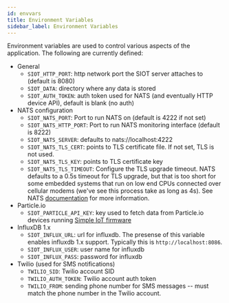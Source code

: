 ```yaml
---
id: envvars
title: Environment Variables
sidebar_label: Environment Variables
---
```


Environment variables are used to control various aspects of the application.
The following are currently defined:

- General
  - `SIOT_HTTP_PORT`: http network port the SIOT server attaches to (default
    is 8080)
  - `SIOT_DATA`: directory where any data is stored
  - `SIOT_AUTH_TOKEN`: auth token used for NATS (and eventually HTTP device
    API), default is blank (no auth)
- NATS configuration
  - `SIOT_NATS_PORT`: Port to run NATS on (default is 4222 if not set)
  - `SIOT_NATS_HTTP_PORT`: Port to run NATS monitoring interface (default
    is 8222)
  - `SIOT_NATS_SERVER`: defaults to nats://localhost:4222
  - `SIOT_NATS_TLS_CERT`: points to TLS certificate file. If not set, TLS is not
    used.
  - `SIOT_NATS_TLS_KEY`: points to TLS certificate key
  - `SIOT_NATS_TLS_TIMEOUT`: Configure the TLS upgrade timeout. NATS defaults to
    a 0.5s timeout for TLS upgrade, but that is too short for some embedded
    systems that run on low end CPUs connected over cellular modems (we've see
    this process take as long as 4s). See NATS
    [documentation](https://docs.nats.io/nats-server/configuration/securing_nats/tls#tls-timeout)
    for more information.
- Particle.io
  - `SIOT_PARTICLE_API_KEY`: key used to fetch data from Particle.io devices
    running [Simple IoT firmware](https://github.com/simpleiot/firmware)
- InfluxDB 1.x
  - `SIOT_INFLUX_URL`: url for influxdb. The presense of this variable enables
    influxdb 1.x support. Typically this is `http://localhost:8086`.
  - `SIOT_INFLUX_USER`: user name for influxdb
  - `SIOT_INFLUX_PASS`: password for influxdb
- Twilio (used for SMS notifications)
  - `TWILIO_SID`: Twilio account SID
  - `TWILIO_AUTH_TOKEN`: Twilio account auth token
  - `TWILIO_FROM`: sending phone number for SMS messages -- must match the phone
    number in the Twilio account.
